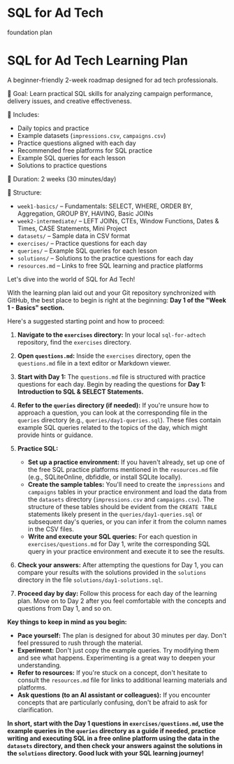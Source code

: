# SQL for Ad Tech 
foundation plan

# SQL for Ad Tech Learning Plan

A beginner-friendly 2-week roadmap designed for ad tech professionals.

🎯 Goal: Learn practical SQL skills for analyzing campaign performance, delivery issues, and creative effectiveness.

📘 Includes:
- Daily topics and practice
- Example datasets (`impressions.csv`, `campaigns.csv`)
- Practice questions aligned with each day
- Recommended free platforms for SQL practice
- Example SQL queries for each lesson
- Solutions to practice questions

📅 Duration: 2 weeks (30 minutes/day)

📁 Structure:
- `week1-basics/` – Fundamentals: SELECT, WHERE, ORDER BY, Aggregation, GROUP BY, HAVING, Basic JOINs
- `week2-intermediate/` – LEFT JOINs, CTEs, Window Functions, Dates & Times, CASE Statements, Mini Project
- `datasets/` – Sample data in CSV format
- `exercises/` – Practice questions for each day
- `queries/` – Example SQL queries for each lesson
- `solutions/` – Solutions to the practice questions for each day
- `resources.md` – Links to free SQL learning and practice platforms

Let's dive into the world of SQL for Ad Tech!


With the learning plan laid out and your Git repository synchronized with GitHub, the best place to begin is right at the beginning: **Day 1 of the "Week 1 - Basics" section.**

Here's a suggested starting point and how to proceed:

1.  **Navigate to the `exercises` directory:** In your local `sql-for-adtech` repository, find the `exercises` directory.

2.  **Open `questions.md`:** Inside the `exercises` directory, open the `questions.md` file in a text editor or Markdown viewer.

3.  **Start with Day 1:** The `questions.md` file is structured with practice questions for each day. Begin by reading the questions for **Day 1: Introduction to SQL & SELECT Statements.**

4.  **Refer to the `queries` directory (if needed):** If you're unsure how to approach a question, you can look at the corresponding file in the `queries` directory (e.g., `queries/day1-queries.sql`). These files contain example SQL queries related to the topics of the day, which might provide hints or guidance.

5.  **Practice SQL:**
    * **Set up a practice environment:** If you haven't already, set up one of the free SQL practice platforms mentioned in the `resources.md` file (e.g., SQLiteOnline, dbfiddle, or install SQLite locally).
    * **Create the sample tables:** You'll need to create the `impressions` and `campaigns` tables in your practice environment and load the data from the `datasets` directory (`impressions.csv` and `campaigns.csv`). The structure of these tables should be evident from the `CREATE TABLE` statements likely present in the `queries/day1-queries.sql` or subsequent day's queries, or you can infer it from the column names in the CSV files.
    * **Write and execute your SQL queries:** For each question in `exercises/questions.md` for Day 1, write the corresponding SQL query in your practice environment and execute it to see the results.

6.  **Check your answers:** After attempting the questions for Day 1, you can compare your results with the solutions provided in the `solutions` directory in the file `solutions/day1-solutions.sql`.

7.  **Proceed day by day:** Follow this process for each day of the learning plan. Move on to Day 2 after you feel comfortable with the concepts and questions from Day 1, and so on.

**Key things to keep in mind as you begin:**

* **Pace yourself:** The plan is designed for about 30 minutes per day. Don't feel pressured to rush through the material.
* **Experiment:** Don't just copy the example queries. Try modifying them and see what happens. Experimenting is a great way to deepen your understanding.
* **Refer to resources:** If you're stuck on a concept, don't hesitate to consult the `resources.md` file for links to additional learning materials and platforms.
* **Ask questions (to an AI assistant or colleagues):** If you encounter concepts that are particularly confusing, don't be afraid to ask for clarification.

**In short, start with the Day 1 questions in `exercises/questions.md`, use the example queries in the `queries` directory as a guide if needed, practice writing and executing SQL in a free online platform using the data in the `datasets` directory, and then check your answers against the solutions in the `solutions` directory. Good luck with your SQL learning journey\!**